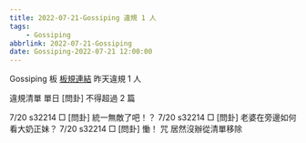 ```yaml
---
title: 2022-07-21-Gossiping 違規 1 人
tags:
    - Gossiping
abbrlink: 2022-07-21-Gossiping
date: Gossiping-2022-07-21 12:00:00
---
```

Gossiping 板 [板規連結](https://www.ptt.cc/bbs/Gossiping/M.1637425085.A.07D.html)
昨天違規 1 人
<!-- more -->

違規清單
單日 [問卦] 不得超過 2 篇

7/20 s32214 □ [問卦] 統一無敵了吧！？
7/20 s32214 □ [問卦] 老婆在旁邊如何看大奶正妹？
7/20 s32214 □ [問卦] 慟！ 咒 居然沒辦從清單移除
